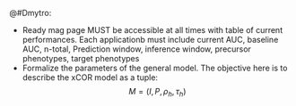 @#Dmytro:

+ Ready mag page MUST be accessible at all times with table of current performances. Each applicationb must include current AUC, baseline AUC, n-total, Prediction window, inference window, precursor phenotypes, target phenotypes
+ Formalize the parameters of the general model. The objective here is to describe the xCOR model as a tuple: 
$$ M = (I,P,\rho_h,\tau_h)  $$

